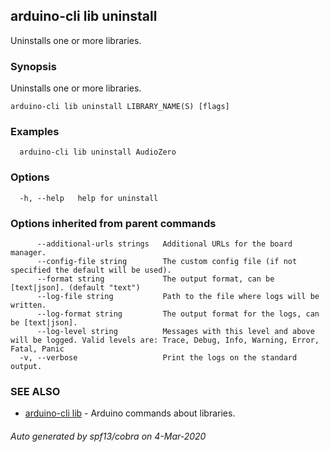 ## arduino-cli lib uninstall

Uninstalls one or more libraries.

### Synopsis

Uninstalls one or more libraries.

```
arduino-cli lib uninstall LIBRARY_NAME(S) [flags]
```

### Examples

```
  arduino-cli lib uninstall AudioZero
```

### Options

```
  -h, --help   help for uninstall
```

### Options inherited from parent commands

```
      --additional-urls strings   Additional URLs for the board manager.
      --config-file string        The custom config file (if not specified the default will be used).
      --format string             The output format, can be [text|json]. (default "text")
      --log-file string           Path to the file where logs will be written.
      --log-format string         The output format for the logs, can be [text|json].
      --log-level string          Messages with this level and above will be logged. Valid levels are: Trace, Debug, Info, Warning, Error, Fatal, Panic
  -v, --verbose                   Print the logs on the standard output.
```

### SEE ALSO

* [arduino-cli lib](arduino-cli_lib.md)	 - Arduino commands about libraries.

###### Auto generated by spf13/cobra on 4-Mar-2020
